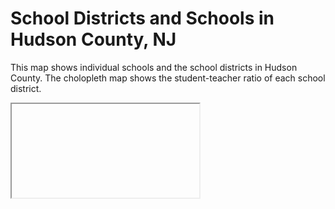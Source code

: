 # School Districts and Schools in Hudson County, NJ

This map shows individual schools and the school districts in Hudson County. The cholopleth map shows the student-teacher ratio of each school district.

<iframe src = ''></iframe>
